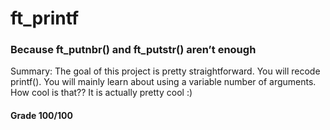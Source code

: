 # ft_printf
### Because ft_putnbr() and ft_putstr() aren’t enough

Summary:
The goal of this project is pretty straightforward. You will recode printf().
You will mainly learn about using a variable number of arguments. How cool is that??
It is actually pretty cool :)

#### Grade 100/100
